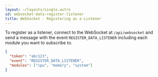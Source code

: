 ```yaml
---
layout: ~/layouts/single.astro
id: websocket-data-register-listener
title: WebSocket - Registering as a Listener
---
```


To register as a listener, connect to the WebSocket at `/api/websocket` and send a message with the event `REGISTER_DATA_LISTENER` including each module you want to subscribe to.

```json
{
  "token": "abc123",
  "event": "REGISTER_DATA_LISTENER",
  "modules": ["cpu", "memory", "system"]
}
```

